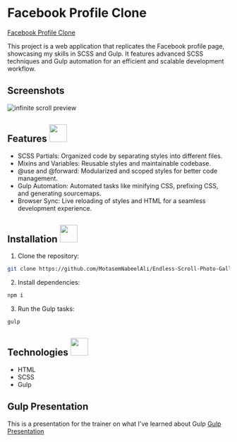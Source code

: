 # Facebook Profile Clone
[Facebook Profile Clone](https://scriptcrafterjs.github.io/facebook-profile-clone/)

This project is a web application that replicates the Facebook profile page, showcasing my skills in SCSS and Gulp. It features advanced SCSS techniques and Gulp automation for an efficient and scalable development workflow.

## Screenshots
![infinite scroll preview](https://github.com/MotasemNabeelAli/Endless-Scroll-Photo-Gallery/assets/97013908/8864fe7b-b02b-4fbb-ac9f-e6b31cd8bcbf)

## Features <img src="https://github.com/ScriptCrafterJS/Endless-Scroll-Photo-Gallery/assets/151676251/52b45c47-1ce4-4fb8-b9fc-93208a917ea7" width="40">
- SCSS Partials: Organized code by separating styles into different files.
- Mixins and Variables: Reusable styles and maintainable codebase.
- @use and @forward: Modularized and scoped styles for better code management.
- Gulp Automation: Automated tasks like minifying CSS, prefixing CSS, and generating sourcemaps.
- Browser Sync: Live reloading of styles and HTML for a seamless development experience.

## Installation <img src="https://github.com/ScriptCrafterJS/Endless-Scroll-Photo-Gallery/assets/151676251/fb31ebaa-898f-4a8f-8357-9aaf1747e2d4" width="40">
1. Clone the repository:
```bash
git clone https://github.com/MotasemNabeelAli/Endless-Scroll-Photo-Gallery.git
```
2. Install dependencies:
```bash
npm i
```
3. Run the Gulp tasks:
```bash
gulp
```

## Technologies <img src="https://github.com/ScriptCrafterJS/Endless-Scroll-Photo-Gallery/assets/151676251/659c3cfe-8341-478d-81de-2388ab8a521f" width="40">
- HTML
- SCSS
- Gulp

## Gulp Presentation
This is a presentation for the trainer on what I've learned about Gulp [Gulp Presentation](https://drive.google.com/file/d/1YtOvCmbWkpZI8KMMkAMI6K6c7ymsCjZY/view?usp=sharing)
